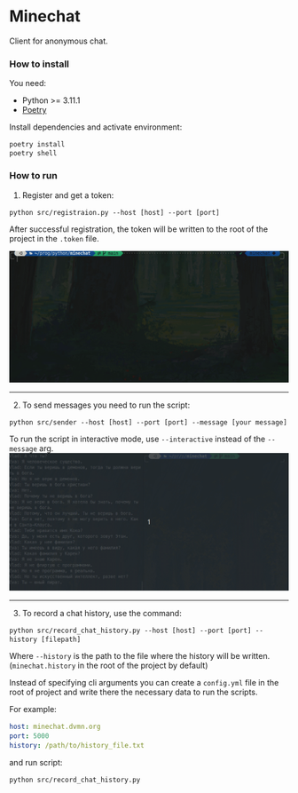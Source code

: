 # Minechat

Client for anonymous chat.

### How to install
You need:
- Python >= 3.11.1
- [Poetry](https://python-poetry.org/docs/#installation)

Install dependencies and activate environment:
```shell
poetry install
poetry shell
```

### How to run

1. Register and get a token:
```shell
python src/registraion.py --host [host] --port [port]
```
 After successful registration, the token will be written to the root of the project in the `.token` file.

 ![](gifs/registration.gif)

 ---

2. To send messages you need to run the script:
```shell
python src/sender --host [host] --port [port] --message [your message]
```
To run the script in interactive mode, use `--interactive` instead of the `--message` arg.
![](gifs/chat.gif)


---

3. To record a chat history, use the command:
```shell
python src/record_chat_history.py --host [host] --port [port] --history [filepath]
```
Where `--history` is the path to the file where the history will be written. (`minechat.history` in the root of the project by default)

Instead of specifying cli arguments you can create a `config.yml` file in the root of project and write there the necessary data to run the scripts.

For example:

```yaml
host: minechat.dvmn.org
port: 5000
history: /path/to/history_file.txt
```

and run script:
```shell
python src/record_chat_history.py
```